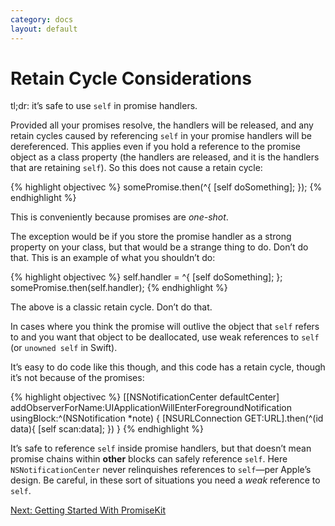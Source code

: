 ```yaml
---
category: docs
layout: default
---
```


<h1>Retain Cycle Considerations</h1>

tl;dr: it’s safe to use `self` in promise handlers.

Provided all your promises resolve, the handlers will be released, and any retain cycles caused by referencing `self` in your promise handlers will be dereferenced. This applies even if you hold a reference to the promise object as a class property (the handlers are released, and it is the handlers that are retaining `self`). So this does not cause a retain cycle:

{% highlight objectivec %}
somePromise.then(^{
    [self doSomething];
});
{% endhighlight %}

This is conveniently because promises are *one-shot*.

The exception would be if you store the promise handler as a strong property on your class, but that would be a strange thing to do. Don’t do that. This is an example of what you shouldn’t do:

{% highlight objectivec %}
self.handler = ^{
    [self doSomething];
};
somePromise.then(self.handler);
{% endhighlight %}

The above is a classic retain cycle. Don’t do that.

In cases where you think the promise will outlive the object that `self` refers to and you want that object to be deallocated, use weak references to `self` (or `unowned self` in Swift).

It’s easy to do code like this though, and this code has a retain cycle, though it’s not because of the promises:

{% highlight objectivec %}
[[NSNotificationCenter defaultCenter] addObserverForName:UIApplicationWillEnterForegroundNotification usingBlock:^(NSNotification *note) {
    [NSURLConnection GET:URL].then(^(id data){
        [self scan:data];
    })
}
{% endhighlight %}

It’s safe to reference `self` inside promise handlers, but that doesn’t mean promise chains within **other** blocks can safely reference `self`. Here `NSNotificationCenter` never relinquishes references to `self`—per Apple’s design. Be careful, in these sort of situations you need a *weak* reference to `self`.

<div><a class="pagination" href="/getting-started">Next: Getting Started With PromiseKit</a></div>
